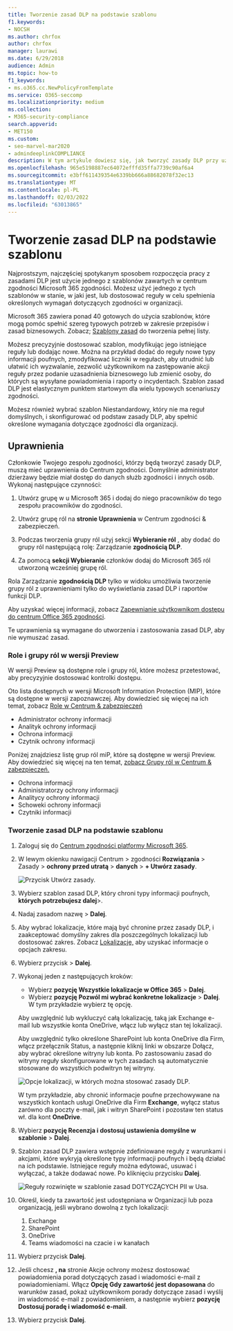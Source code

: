 ```yaml
---
title: Tworzenie zasad DLP na podstawie szablonu
f1.keywords:
- NOCSH
ms.author: chrfox
author: chrfox
manager: laurawi
ms.date: 6/29/2018
audience: Admin
ms.topic: how-to
f1_keywords:
- ms.o365.cc.NewPolicyFromTemplate
ms.service: O365-seccomp
ms.localizationpriority: medium
ms.collection:
- M365-security-compliance
search.appverid:
- MET150
ms.custom:
- seo-marvel-mar2020
- admindeeplinkCOMPLIANCE
description: W tym artykule dowiesz się, jak tworzyć zasady DLP przy użyciu jednego z szablonów zawartych w Office 365.
ms.openlocfilehash: 965e5198887ec64072efffd35ffa7739c90af6a4
ms.sourcegitcommit: e3bff611439354e6339bb666a88682078f32ec13
ms.translationtype: MT
ms.contentlocale: pl-PL
ms.lasthandoff: 02/03/2022
ms.locfileid: "63013865"
---
```

# <a name="create-a-dlp-policy-from-a-template"></a>Tworzenie zasad DLP na podstawie szablonu

Najprostszym, najczęściej spotykanym sposobem rozpoczęcia pracy z zasadami DLP jest użycie jednego z szablonów zawartych w centrum zgodności Microsoft 365 zgodności. Możesz użyć jednego z tych szablonów w stanie, w jaki jest, lub dostosować reguły w celu spełnienia określonych wymagań dotyczących zgodności w organizacji.

Microsoft 365 zawiera ponad 40 gotowych do użycia szablonów, które mogą pomóc spełnić szereg typowych potrzeb w zakresie przepisów i zasad biznesowych. Zobacz; [Szablony zasad](dlp-policy-reference.md#policy-templates) do tworzenia pełnej listy. 

Możesz precyzyjnie dostosować szablon, modyfikując jego istniejące reguły lub dodając nowe. Można na przykład dodać do reguły nowe typy informacji poufnych, zmodyfikować liczniki w  regułach, aby utrudnić lub ułatwić ich wyzwalanie, zezwolić użytkownikom na zastępowanie akcji reguły przez podanie uzasadnienia biznesowego lub zmienić osoby, do których są wysyłane powiadomienia i raporty o incydentach. Szablon zasad DLP jest elastycznym punktem startowym dla wielu typowych scenariuszy zgodności.

Możesz również wybrać szablon Niestandardowy, który nie ma reguł domyślnych, i skonfigurować od podstaw zasady DLP, aby spełnić określone wymagania dotyczące zgodności dla organizacji.

## <a name="permissions"></a>Uprawnienia

Członkowie Twojego zespołu zgodności, którzy będą tworzyć zasady DLP, muszą mieć uprawnienia do Centrum zgodności. Domyślnie administrator dzierżawy będzie miał dostęp do danych służb zgodności i innych osób. Wykonaj następujące czynności:
  
1. Utwórz grupę w u Microsoft 365 i dodaj do niego pracowników do tego zespołu pracowników do zgodności.
    
2. Utwórz grupę ról na **stronie Uprawnienia** w Centrum zgodności &amp; zabezpieczeń. 

3. Podczas tworzenia grupy ról użyj sekcji **Wybieranie ról** , aby dodać do grupy ról następującą rolę: Zarządzanie **zgodnością DLP**.
    
4. Za pomocą **sekcji Wybieranie** członków dodaj do Microsoft 365 ról utworzoną wcześniej grupę ról.

Rola Zarządzanie **zgodnością DLP** tylko w widoku umożliwia tworzenie grupy ról z uprawnieniami tylko do wyświetlania zasad DLP i raportów funkcji DLP.

Aby uzyskać więcej informacji, zobacz [Zapewnianie użytkownikom dostępu do centrum Office 365 zgodności](../security/office-365-security/grant-access-to-the-security-and-compliance-center.md).
  
Te uprawnienia są wymagane do utworzenia i zastosowania zasad DLP, aby nie wymuszać zasad.

### <a name="roles-and-role-groups-in-preview"></a>Role i grupy ról w wersji Preview

W wersji Preview są dostępne role i grupy ról, które możesz przetestować, aby precyzyjnie dostosować kontrolki dostępu.

Oto lista dostępnych w wersji Microsoft Information Protection (MIP), które są dostępne w wersji zapoznawczej. Aby dowiedzieć się więcej na ich temat, zobacz [Role w Centrum & zabezpieczeń](../security/office-365-security/permissions-in-the-security-and-compliance-center.md#roles-in-the-security--compliance-center)

- Administrator ochrony informacji
- Analityk ochrony informacji
- Ochrona informacji
- Czytnik ochrony informacji

Poniżej znajdziesz listę grup ról miP, które są dostępne w wersji Preview. Aby dowiedzieć się więcej na ten temat, [zobacz Grupy ról w Centrum & zabezpieczeń.](../security/office-365-security/permissions-in-the-security-and-compliance-center.md#role-groups-in-the-security--compliance-center)

- Ochrona informacji
- Administratorzy ochrony informacji
- Analitycy ochrony informacji
- Schoweki ochrony informacji
- Czytniki informacji

### <a name="create-the-dlp-policy-from-a-template"></a>Tworzenie zasad DLP na podstawie szablonu

1. Zaloguj się do <a href="https://go.microsoft.com/fwlink/p/?linkid=2077149" target="_blank">Centrum zgodności platformy Microsoft 365</a>.

2. W lewym okienku nawigacji Centrum \> zgodności **Rozwiązania** \> Zasady \> **ochrony przed utratą** \> **danych** \> **+ Utwórz zasady**.

    ![Przycisk Utwórz zasady.](../media/b1e48a08-92e2-47ca-abdc-4341694ddc7c.png)
          
3. Wybierz szablon zasad DLP, który chroni typy informacji poufnych, **których potrzebujesz dalej**\>.

4. Nadaj zasadom nazwę \> **Dalej**.
 
<!--In this example, you'll select **Privacy** \> **U.S. Personally Identifiable Information (PII) Data** because it already includes most of the types of sensitive information that you want to protect - you'll add a couple later.

    When you select a template, you can read the description on the right to learn what types of sensitive information the template protects.

    ![Page for choosing a DLP policy template.](../media/775266f6-ad87-4080-8d7c-97f2e7403b30.png)-->

5. Aby wybrać lokalizacje, które mają być chronine przez zasady DLP, i zaakceptować domyślny zakres dla poszczególnych lokalizacji lub dostosować zakres. Zobacz [Lokalizacje,](dlp-policy-reference.md#locations) aby uzyskać informacje o opcjach zakresu.

6. Wybierz przycisk \> **Dalej**.
 
1. Wykonaj jeden z następujących kroków:

   - Wybierz **pozycję Wszystkie lokalizacje w Office 365** \> **Dalej**.
   - Wybierz **pozycję Pozwól mi wybrać konkretne lokalizacje** \> **Dalej**. W tym przykładzie wybierz tę opcję.

   Aby uwzględnić lub wykluczyć całą lokalizację, taką jak Exchange e-mail lub wszystkie konta OneDrive, włącz lub wyłącz  stan tej lokalizacji.

   Aby uwzględnić tylko określone SharePoint lub konta OneDrive dla Firm, włącz przełącznik Status, a następnie kliknij linki w  obszarze Dołącz, aby wybrać określone witryny lub konta. Po zastosowaniu zasad do witryny reguły skonfigurowane w tych zasadach są automatycznie stosowane do wszystkich podwitryn tej witryny.

   ![Opcje lokalizacji, w których można stosować zasady DLP.](../media/all-locations.png)

   W tym przykładzie, aby chronić informacje poufne przechowywane na wszystkich kontach usługi OneDrive dla Firm **Exchange**, wyłącz  status zarówno dla poczty e-mail, jak i witryn SharePoint i pozostaw ten status wł. dla kont **OneDrive**.

7. Wybierz **pozycję Recenzja i dostosuj ustawienia domyślne w szablonie** \> **Dalej**.

8. Szablon zasad DLP zawiera wstępnie zdefiniowane reguły z warunkami i akcjami, które wykryją określone typy informacji poufnych i będą działać na ich podstawie. Istniejące reguły można edytować, usuwać i wyłączać, a także dodawać nowe. Po kliknięciu przycisku **Dalej**.

    ![Reguły rozwinięte w szablonie zasad DOTYCZĄCYCH PII w Usa.](../media/3bc9f1b6-f8ad-4334-863a-24448bb87687.png)

9. Określ, kiedy ta zawartość jest udostępniana w Organizacji lub poza organizacją, jeśli wybrano dowolną z tych lokalizacji:
    1. Exchange
    1. SharePoint
    1. OneDrive
    1. Teams wiadomości na czacie i w kanałach 

10. Wybierz przycisk **Dalej**.

11. Jeśli chcesz **, na** stronie Akcje ochrony możesz dostosować powiadomienia porad dotyczących zasad i wiadomości e-mail z powiadomieniami. Włącz **Opcję Gdy zawartość jest dopasowana** do warunków zasad, pokaż użytkownikom porady dotyczące zasad i wyślij im wiadomość e-mail z powiadomieniem, a następnie wybierz **pozycję Dostosuj poradę i wiadomość e-mail**.
12. Wybierz przycisk **Dalej**.


<!--    In this example, the U.S. PII Data template includes two predefined rules:

   - **Low volume of content detected U.S. PII** This rule looks for files containing between 1 and 10 occurrences of each of three types of sensitive information (ITIN, SSN, and U.S. passport numbers), where the files are shared with people outside the organization. If found, the rule sends an email notification to the primary site collection administrator, document owner, and person who last modified the document.

   - **High volume of content detected U.S. PII** This rule looks for files containing 10 or more occurrences of each of the same three sensitive information types, where the files are shared with people outside the organization. If found, this action also sends an email notification, plus it restricts access to the file. For content in a OneDrive for Business account, this means that permissions for the document are restricted for everyone except the primary site collection administrator, document owner, and person who last modified the document.

    To meet your organization's specific requirements, you may want to make the rules easier to trigger, so that a single occurrence of sensitive information is enough to block access for external users. After looking at these rules, you understand that you don't need low and high count rules—you need only a single rule that blocks access if any occurrence of sensitive information is found.

    So you expand the rule named **Low volume of content detected U.S. PII** \> **Delete rule**.

    ![Delete rule button.](../media/bc36f7d2-0fae-4af1-92e8-95ba51077b12.png)

9. Now, in this example, you need to add two sensitive information types (U.S. bank account numbers and U.S. driver's license numbers), allow people to override a rule, and change the count to any occurrence. You can do all of this by editing one rule, so select **High volume of content detected U.S. PII** \> **Edit rule**.

    ![Edit rule button.](../media/eaf54067-4945-4c98-8dd6-fb2c5d6de075.png)

10. To add a sensitive information type, in the **Conditions** section \> **Add or change types**. Then, under **Add or change types** \> choose **Add** \> select **U.S. Bank Account Number** and **U.S. Driver's License Number** \> **Add** \> **Done**.

    ![Option to Add or change types.](../media/c6c3ae86-f7db-40a8-a6e4-db11692024be.png)

    ![Add or change types pane.](../media/fdbb96af-b914-4a6c-a97b-bbd014689965.png)

11. To change the count (the number of instances of sensitive information required to trigger the rule), under **Instance count** \> choose the **min** value for each type \> enter 1. The minimum count cannot be empty. The maximum count can be empty; an empty **max** value convert to **any**.

    When finished, the min count for all of the sensitive information types should be **1** and the max count should be **any**. In other words, any occurrence of this type of sensitive information will satisfy this condition.

    ![Instance counts for sensitive information types.](../media/5c6e08cb-59a9-4558-b54b-d899836d4737.png)

12. For the final customization, you don't want your DLP policies to block people from doing their work when they have a valid business justification or encounter a false positive, so you want the user notification to include options to override the blocking action.

    In the **User notifications** section, you can see that email notifications and policy tips are turned on by default for this rule in the template.

    In the **User overrides** section, you can see that overrides for a business justification are turned on, but overrides to report false positives are not. Choose **Override the rule automatically if they report it as a false positive**.

    ![User notifications section and User overrides section.](../media/62720e7a-a939-4c03-b414-67748f3d64a0.png)

13. At the top of the rule editor, change the name of this rule from the default **High volume of content detected U.S. PII** to **Any content detected with U.S. PII** because it's now triggered by any occurrence of its sensitive information types.

14. At the bottom of the rule editor \> **Save**.

15. Review the conditions and actions for this rule \> **Next**.

    On the right, notice the **Status** switch for the rule. If you turn off an entire policy, all rules contained in the policy are also turned off. However, here you can turn off a specific rule without turning off the entire policy. This can be useful when you need to investigate a rule that is generating a large number of false positives.

16. On the next page, read and understand the following, and then choose whether to turn on the rule or test it out first \> **Next**.

     Before you create your DLP policies, you should consider rolling them out gradually to assess their impact and test their effectiveness before you fully enforce them. For example, you don't want a new DLP policy to unintentionally block access to thousands of documents that people require to get their work done.

    If you're creating DLP policies with a large potential impact, we recommend following this sequence:

17. Start in test mode without Policy Tips and then use the DLP reports to assess the impact. You can use DLP reports to view the number, location, type, and severity of policy matches. Based on the results, you can fine tune the rules as needed. In test mode, DLP policies will not impact the productivity of people working in your organization.

18. Move to Test mode with notifications and Policy Tips so that you can begin to teach users about your compliance policies and prepare them for the rules that are going to be applied. At this stage, you can also ask users to report false positives so that you can further refine the rules.

19. Turn on the policies so that the rules are enforced and the content's protected. Continue to monitor the DLP reports and any incident reports or notifications to make sure that the results are what you intend.

    ![Options for using test mode and turning on policy.](../media/49fafaac-c6cb-41de-99c4-c43c3e380c3a.png)

20. Review your settings for this policy \> choose **Create**.

After you create and turn on a DLP policy, it's deployed to any content sources that it includes, such as SharePoint Online sites or OneDrive for Business accounts, where the policy begins automatically enforcing its rules on that content.


## Example: Identify sensitive information across all OneDrive for Business sites and restrict access for people outside your organization

OneDrive for Business accounts make it easy for people across your organization to collaborate and share documents. But a common concern for compliance officers is that sensitive information stored in OneDrive for Business accounts may be inadvertently shared with people outside your organization. A DLP policy can help mitigate this risk.

In this example, you'll create a DLP policy that identifies U.S. PII data, which includes Individual Taxpayer Identification Numbers (ITIN), Social Security Numbers, and U.S. passport numbers. You'll get started by using a template, and then you'll modify the template to meet your organization's compliance requirements—specifically, you'll:

- Add a couple of types of sensitive information—U.S. bank account numbers and U.S. driver's license numbers—so that the DLP policy protects even more of your sensitive data.

- Make the policy more sensitive, so that a single occurrence of sensitive information is enough to restrict access for external users.

- Allow users to override the actions by providing a business justification or reporting a false positive. This way, your DLP policy won't prevent people in your organization from getting their work done, provided they have a valid business reason for sharing the sensitive information.


## View the status of a DLP policy

At any time, you can view the status of your DLP policies on the **Policy** page in the **Data loss prevention** section of the Security &amp; Compliance Center. Here you can find important information, such as whether a policy was successfully enabled or disabled, or whether the policy is in test mode.

Here are the different statuses and what they mean.

<br>

****

|Status|Explanation|
|---|---|
|**Turning on…**|The policy is being deployed to the content sources that it includes. The policy is not yet enforced on all sources.|
|**Testing, with notifications**|The policy is in test mode. The actions in a rule are not applied, but policy matches are collected and can be viewed by using the DLP reports. Notifications about policy matches are sent to the specified recipients.|
|**Testing, without notifications**|The policy is in test mode. The actions in a rule are not applied, but policy matches are collected and can be viewed by using the DLP reports. Notifications about policy matches are not sent to the specified recipients.|
|**On**|The policy is active and enforced. The policy was successfully deployed to all its content sources.|
|**Turning off...**|The policy is being removed from the content sources that it includes. The policy may still be active and enforced on some sources. Turning off a policy may take up to 45 minutes.|
|**Off**|The policy is not active and not enforced. The settings for the policy (sources, keywords, duration, etc) are saved.|
|**Deleting...**|The policy is in the process of being deleted. The policy is not active and not enforced. It normally takes an hour for a policy to delete.|
|

## Turn off a DLP policy

You can edit or turn off a DLP policy at any time. Turning off a policy disables all of the rules in the policy.

To edit or turn off a DLP policy, on the **Policy** page \> select the policy \> **Edit policy**.

![Edit policy button.](../media/ce319e92-0519-44fe-9507-45a409eaefe4.png)

In addition, you can turn off each rule individually by editing the policy and then toggling off the **Status** of that rule, as described above.

## More information

- [Learn about data loss prevention](dlp-learn-about-dlp.md)
- [Send notifications and show policy tips for DLP policies](use-notifications-and-policy-tips.md)
- [Create a DLP policy to protect documents with FCI or other properties](protect-documents-that-have-fci-or-other-properties.md)
- [What the DLP policy templates include](what-the-dlp-policy-templates-include.md)
- [Sensitive information type entity definitions](sensitive-information-type-entity-definitions.md)
